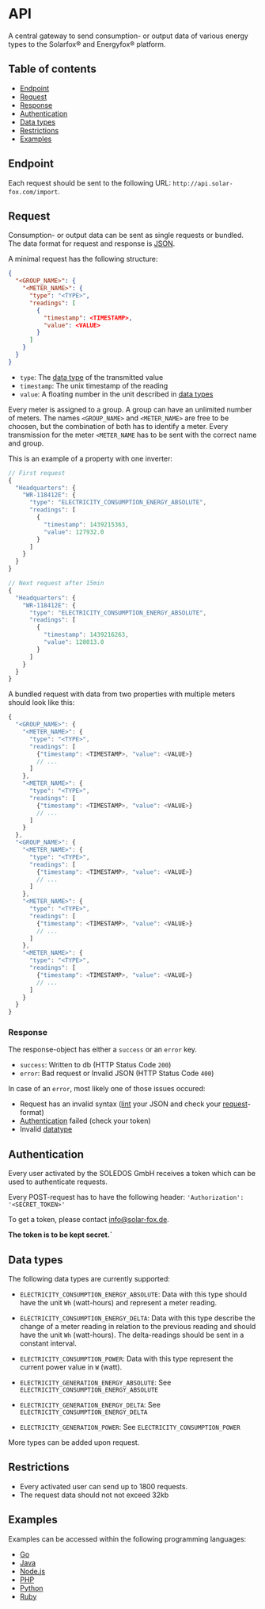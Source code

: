 # API

A central gateway to send consumption- or output data of various energy types
to the Solarfox® and Energyfox® platform.

## Table of contents

- [Endpoint](#endpoint)
- [Request](#request)
- [Response](#response)
- [Authentication](#authentication)
- [Data types](#data-types)
- [Restrictions](#restrictions)
- [Examples](#examples)

## Endpoint

Each request should be sent to the following URL:
`http://api.solar-fox.com/import`.

## Request

Consumption- or output data can be sent as single requests or bundled.
The data format for request and response is [JSON](http://json.org).

A minimal request has the following structure:
```json
{
  "<GROUP_NAME>": {
    "<METER_NAME>": {
      "type": "<TYPE>",
      "readings": [
        {
          "timestamp": <TIMESTAMP>,
          "value": <VALUE>
        }
      ]
    }
  }
}
```

- `type`: The [data type](#data-types) of the transmitted value
- `timestamp`: The unix timestamp of the reading
- `value`: A floating number in the unit described in [data types](#data-types)

Every meter is assigned to a group.  A group can have an unlimited number of
meters.
The names `<GROUP_NAME>` and `<METER_NAME>` are free to be choosen, but the
combination of both has to identify a meter.
Every transmission for the meter `<METER_NAME` has to be sent with the correct
name and group.

This is an example of a property with one inverter:
```js
// First request
{
  "Headquarters": {
    "WR-118412E": {
      "type": "ELECTRICITY_CONSUMPTION_ENERGY_ABSOLUTE",
      "readings": [
        {
          "timestamp": 1439215363,
          "value": 127932.0
        }
      ]
    }
  }
}
```

```js
// Next request after 15min
{
  "Headquarters": {
    "WR-118412E": {
      "type": "ELECTRICITY_CONSUMPTION_ENERGY_ABSOLUTE",
      "readings": [
        {
          "timestamp": 1439216263,
          "value": 128013.0
        }
      ]
    }
  }
}
```

A bundled request with data from two properties with multiple meters should
look like this:

```js
{
  "<GROUP_NAME>": {
    "<METER_NAME>": {
      "type": "<TYPE>",
      "readings": [
        {"timestamp": <TIMESTAMP>, "value": <VALUE>}
        // ...
      ]
    },
    "<METER_NAME>": {
      "type": "<TYPE>",
      "readings": [
        {"timestamp": <TIMESTAMP>, "value": <VALUE>}
        // ...
      ]
    }
  },
  "<GROUP_NAME>": {
    "<METER_NAME>": {
      "type": "<TYPE>",
      "readings": [
        {"timestamp": <TIMESTAMP>, "value": <VALUE>}
        // ...
      ]
    },
    "<METER_NAME>": {
      "type": "<TYPE>",
      "readings": [
        {"timestamp": <TIMESTAMP>, "value": <VALUE>}
        // ...
      ]
    },
    "<METER_NAME>": {
      "type": "<TYPE>",
      "readings": [
        {"timestamp": <TIMESTAMP>, "value": <VALUE>}
        // ...
      ]
    }
  }
}
```

### Response

The response-object has either a `success` or an `error` key.

- `success`: Written to db (HTTP Status Code `200`)
- `error`: Bad request or Invalid JSON (HTTP Status Code `400`)

In case of an `error`, most likely one of those issues occured:
- Request has an invalid syntax ([lint](http://jsonlint.com) your JSON and
 check your [request](#request)-format)
- [Authentication](#authentication) failed (check your token)
- Invalid [datatype](#datatype)

## Authentication

Every user activated by the SOLEDOS GmbH receives a token which can be used
to authenticate requests.

Every POST-request has to have the following header:
`'Authorization': '<SECRET_TOKEN>'`

To get a token, please contact info@solar-fox.de.

**The token is to be kept secret.`**

## Data types

The following data types are currently supported:

- `ELECTRICITY_CONSUMPTION_ENERGY_ABSOLUTE`:
  Data with this type should have the unit `Wh` (watt-hours) and represent
  a meter reading.

- `ELECTRICITY_CONSUMPTION_ENERGY_DELTA`:
  Data with this type describe the change of a meter reading in relation to
  the previous reading and should have the unit `Wh` (watt-hours).
  The delta-readings should be sent in a constant interval.

- `ELECTRICITY_CONSUMPTION_POWER`:
  Data with this type represent the current power value in `W` (watt).

- `ELECTRICITY_GENERATION_ENERGY_ABSOLUTE`:
  See `ELECTRICITY_CONSUMPTION_ENERGY_ABSOLUTE`

- `ELECTRICITY_GENERATION_ENERGY_DELTA`:
  See `ELECTRICITY_CONSUMPTION_ENERGY_DELTA`

- `ELECTRICITY_GENERATION_POWER`:
  See `ELECTRICITY_CONSUMPTION_POWER`

More types can be added upon request.

## Restrictions

* Every activated user can send up to 1800 requests.
* The request data should not not exceed 32kb

## Examples

Examples can be accessed within the following programming languages:

* [Go](examples/go)
* [Java](examples/java)
* [Node.js](examples/node)
* [PHP](examples/php)
* [Python](examples/python)
* [Ruby](examples/ruby)
